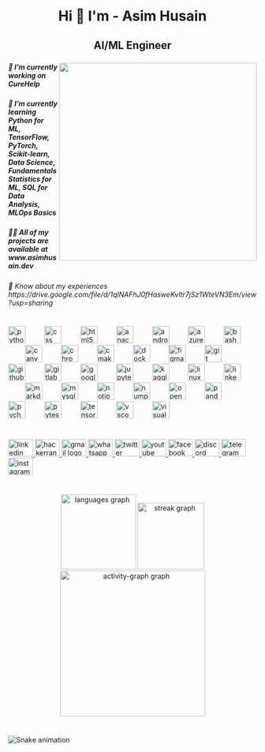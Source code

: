 <h1 align="center">Hi 👋  I'm   -  Asim Husain</h1>

###

<h2 align="center">AI/ML Engineer</h2>

###

<img align="right" height="401" src="https://i.pinimg.com/474x/28/54/4f/28544f9edce7a2046945be3c5b5522dd.jpg"  />

###

<h5 align="left">🔭 I’m currently working on CureHelp</h5>

###

<h5 align="left">🌱 I’m currently learning Python for ML, TensorFlow, PyTorch, Scikit-learn, Data Science, Fundamentals Statistics for ML, SQL for Data Analysis, MLOps Basics</h5>

###

<h5 align="left">👨‍💻 All of my projects are available at www.asimhusain.dev</h5>

###

<h6 align="left">📄 Know about my experiences https://drive.google.com/file/d/1qlNAFhJ0fHasweKvltr7jSz1WteVN3Em/view?usp=sharing</h6>

###

<h1 align="left"></h1>

###

<h3 align="left"></h3>

###

<div align="left">
  <img src="https://cdn.jsdelivr.net/gh/devicons/devicon/icons/python/python-original.svg" height="35" alt="python logo"  />
  <img width="30" />
  <img src="https://cdn.jsdelivr.net/gh/devicons/devicon/icons/css3/css3-original.svg" height="35" alt="css logo"  />
  <img width="30" />
  <img src="https://cdn.jsdelivr.net/gh/devicons/devicon/icons/html5/html5-original.svg" height="35" alt="html5 logo"  />
  <img width="30" />
  <img src="https://cdn.jsdelivr.net/gh/devicons/devicon/icons/anaconda/anaconda-original.svg" height="35" alt="anaconda logo"  />
  <img width="30" />
  <img src="https://cdn.jsdelivr.net/gh/devicons/devicon/icons/androidstudio/androidstudio-original.svg" height="35" alt="androidstudio logo"  />
  <img width="30" />
  <img src="https://cdn.jsdelivr.net/gh/devicons/devicon/icons/azure/azure-original.svg" height="35" alt="azure logo"  />
  <img width="30" />
  <img src="https://cdn.jsdelivr.net/gh/devicons/devicon/icons/bash/bash-original.svg" height="35" alt="bash logo"  />
  <img width="30" />
  <img src="https://cdn.jsdelivr.net/gh/devicons/devicon/icons/canva/canva-original.svg" height="35" alt="canva logo"  />
  <img width="30" />
  <img src="https://cdn.jsdelivr.net/gh/devicons/devicon/icons/chrome/chrome-original.svg" height="35" alt="chrome logo"  />
  <img width="30" />
  <img src="https://cdn.jsdelivr.net/gh/devicons/devicon/icons/cmake/cmake-original.svg" height="35" alt="cmake logo"  />
  <img width="30" />
  <img src="https://cdn.jsdelivr.net/gh/devicons/devicon/icons/docker/docker-original.svg" height="35" alt="docker logo"  />
  <img width="30" />
  <img src="https://cdn.jsdelivr.net/gh/devicons/devicon/icons/figma/figma-original.svg" height="35" alt="figma logo"  />
  <img width="30" />
  <img src="https://cdn.jsdelivr.net/gh/devicons/devicon/icons/git/git-original.svg" height="35" alt="git logo"  />
  <img width="30" />
  <img src="https://cdn.jsdelivr.net/gh/devicons/devicon/icons/github/github-original.svg" height="35" alt="github logo"  />
  <img width="30" />
  <img src="https://cdn.jsdelivr.net/gh/devicons/devicon/icons/gitlab/gitlab-original.svg" height="35" alt="gitlab logo"  />
  <img width="30" />
  <img src="https://cdn.jsdelivr.net/gh/devicons/devicon/icons/googlecloud/googlecloud-original.svg" height="35" alt="googlecloud logo"  />
  <img width="30" />
  <img src="https://cdn.jsdelivr.net/gh/devicons/devicon/icons/jupyter/jupyter-original.svg" height="35" alt="jupyter logo"  />
  <img width="30" />
  <img src="https://cdn.jsdelivr.net/gh/devicons/devicon/icons/kaggle/kaggle-original.svg" height="35" alt="kaggle logo"  />
  <img width="30" />
  <img src="https://cdn.jsdelivr.net/gh/devicons/devicon/icons/linux/linux-original.svg" height="35" alt="linux logo"  />
  <img width="30" />
  <img src="https://cdn.jsdelivr.net/gh/devicons/devicon/icons/linkedin/linkedin-original.svg" height="35" alt="linkedin logo"  />
  <img width="30" />
  <img src="https://cdn.jsdelivr.net/gh/devicons/devicon/icons/markdown/markdown-original.svg" height="35" alt="markdown logo"  />
  <img width="30" />
  <img src="https://cdn.jsdelivr.net/gh/devicons/devicon/icons/mysql/mysql-original.svg" height="35" alt="mysql logo"  />
  <img width="30" />
  <img src="https://cdn.jsdelivr.net/gh/devicons/devicon/icons/notion/notion-original.svg" height="35" alt="notion logo"  />
  <img width="30" />
  <img src="https://cdn.jsdelivr.net/gh/devicons/devicon/icons/numpy/numpy-original.svg" height="35" alt="numpy logo"  />
  <img width="30" />
  <img src="https://cdn.jsdelivr.net/gh/devicons/devicon/icons/openal/openal-original.svg" height="35" alt="openal logo"  />
  <img width="30" />
  <img src="https://cdn.jsdelivr.net/gh/devicons/devicon/icons/pandas/pandas-original.svg" height="35" alt="pandas logo"  />
  <img width="30" />
  <img src="https://cdn.jsdelivr.net/gh/devicons/devicon/icons/pycharm/pycharm-original.svg" height="35" alt="pycharm logo"  />
  <img width="30" />
  <img src="https://cdn.jsdelivr.net/gh/devicons/devicon/icons/pytest/pytest-original.svg" height="35" alt="pytest logo"  />
  <img width="30" />
  <img src="https://cdn.jsdelivr.net/gh/devicons/devicon/icons/tensorflow/tensorflow-original.svg" height="35" alt="tensorflow logo"  />
  <img width="30" />
  <img src="https://cdn.jsdelivr.net/gh/devicons/devicon/icons/vscode/vscode-original.svg" height="35" alt="vscode logo"  />
  <img width="30" />
  <img src="https://skillicons.dev/icons?i=visualstudio" height="35" alt="visualstudio logo"  />
</div>

###

<h1 align="left"></h1>

###

<h3 align="left"></h3>

###

<div align="left">
  <a href="https://www.linkedin.com/in/asimhusain1-ai" target="_blank">
    <img src="https://raw.githubusercontent.com/maurodesouza/profile-readme-generator/master/src/assets/icons/social/linkedin/default.svg" width="50" height="35" alt="linkedin logo"  />
  </a>
  <a href="https://www.leetcode.com/asimhusain01" target="_blank">
    <img src="https://raw.githubusercontent.com/maurodesouza/profile-readme-generator/master/src/assets/icons/social/hackerrank/default.svg" width="50" height="35" alt="hackerrank logo"  />
  </a>
  <a href="mailto:studyboyasim01@gmail.com" target="_blank">
    <img src="https://raw.githubusercontent.com/maurodesouza/profile-readme-generator/master/src/assets/icons/social/gmail/default.svg" width="50" height="35" alt="gmail logo"  />
  </a>
  <a href="https://wa.me/917310647227" target="_blank">
    <img src="https://raw.githubusercontent.com/maurodesouza/profile-readme-generator/master/src/assets/icons/social/whatsapp/default.svg" width="50" height="35" alt="whatsapp logo"  />
  </a>
  <a href="https://twitter.com/a_simhusain" target="_blank">
    <img src="https://raw.githubusercontent.com/maurodesouza/profile-readme-generator/master/src/assets/icons/social/twitter/default.svg" width="50" height="35" alt="twitter logo"  />
  </a>
  <a href="https://www.youtube.com/channel/UC6xOXS_ZLfbEOIUJyWds8gA" target="_blank">
    <img src="https://raw.githubusercontent.com/maurodesouza/profile-readme-generator/master/src/assets/icons/social/youtube/default.svg" width="50" height="35" alt="youtube logo"  />
  </a>
  <a href="https://fb.com/cryptofoxx" target="_blank">
    <img src="https://raw.githubusercontent.com/maurodesouza/profile-readme-generator/master/src/assets/icons/social/facebook/default.svg" width="50" height="35" alt="facebook logo"  />
  </a>
  <a href="https://discord.com/users/a_simhusain" target="_blank">
    <img src="https://raw.githubusercontent.com/maurodesouza/profile-readme-generator/master/src/assets/icons/social/discord/default.svg" width="50" height="35" alt="discord logo"  />
  </a>
  <a href="https://t.me/whitelittlefoxx" target="_blank">
    <img src="https://raw.githubusercontent.com/maurodesouza/profile-readme-generator/master/src/assets/icons/social/telegram/default.svg" width="50" height="35" alt="telegram logo"  />
  </a>
  <a href="https://instagram.com/_asim__husain_" target="_blank">
    <img src="https://raw.githubusercontent.com/maurodesouza/profile-readme-generator/master/src/assets/icons/social/instagram/default.svg" width="50" height="35" alt="instagram logo"  />
  </a>
</div>

###

<p align="left"></p>

###

<h1 align="left"></h1>

###

<div align="center">
  <img src="https://github-readme-stats.vercel.app/api/top-langs?username=asimhusain-ai&locale=en&hide_title=false&layout=compact&card_width=320&langs_count=8&theme=dracula&hide_border=true&order=2&custom_title=Languages" height="152" alt="languages graph"  />
  <img src="https://streak-stats.demolab.com?user=asimhusain-ai&locale=en&mode=daily&theme=dracula&hide_border=true&border_radius=6&order=3" height="135" alt="streak graph"  />
  <img src="https://github-readme-activity-graph.vercel.app/graph?username=asimhusain-ai&radius=16&theme=tokyo-night&area=true&order=5&custom_title=Contributions%20Graph&hide_border=true&hide_title=false" height="295" alt="activity-graph graph"  />
</div>

###

<h3 align="left"></h3>

###

<h1 align="left"></h1>

###

<img src="https://raw.githubusercontent.com/asimhusain-ai/asimhusain-ai/output/snake.svg" alt="Snake animation" />

###
